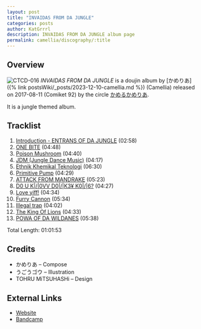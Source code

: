 ```yaml
---
layout: post
title: "INVAIDAS FROM DA JUNGLE"
categories: posts
author: KatGrrrl
description: INVAIDAS FROM DA JUNGLE album page
permalink: camellia/discography/:title
---
```


## Overview

![CTCD-016](/assets/images/camellia/albums/CTCD-016.png)
*INVAIDAS FROM DA JUNGLE* is a doujin album by [かめりあ]({% link postsWiki/_posts/2023-12-10-camellia.md %}) (Camellia) released on 2017-08-11 (Comiket 92) by the circle [かめるかめりあ](#).

It is a jungle themed album.

## Tracklist

1. [Introduction - ENTRANS OF DA JUNGLE](#) (02:58)
2. [ONE BITE](#) (04:48)
3. [Poison Mushroom](#) (04:40)
4. [JDM (Jungle Dance Music)](#) (04:17)
5. [Ethnik Khemikal Teknologi](#) (06:30)
6. [Primitive Pump](#) (04:29)
7. [ATTACK FROM MANDRAKE](#) (05:23)
8. [D0 U K|/|0VV D0|/|K3¥ K0|/|6?](#) (04:27)
9. [Love yiff!](#) (04:34)
10. [Furry Cannon](#) (05:34)
11. [Illegal trap](#) (04:02)
12. [The King Of Lions](#) (04:33)
13. [POWA OF DA WILDANES](#) (05:38)

Total Length: 01:01:53

## Credits

* かめりあ – Compose
* うごうゴウ – Illustration
* TOHRU MiTSUHASHi – Design

## External Links

* [Website](https://cametek.jp/jungle/)
* [Bandcamp](https://cametek.bandcamp.com/album/invaidas-from-da-jungle)
